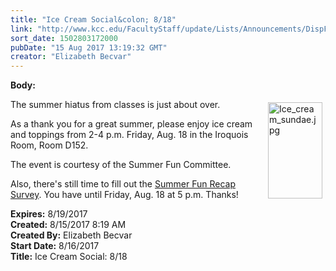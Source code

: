```yaml
---
title: "Ice Cream Social&colon; 8/18"
link: "http://www.kcc.edu/FacultyStaff/update/Lists/Announcements/DispForm.aspx?ID=2486"
sort_date: 1502803172000
pubDate: "15 Aug 2017 13:19:32 GMT"
creator: "Elizabeth Becvar"
---
```


<div><b>Body:</b> <div class="ExternalClassE0A79FC0A0DB41A7B1041DDF860A6FC9"><p>​<img width="172" height="300" alt="Ice_cream_sundae.jpg" src="/FacultyStaff/update/Documents/Ice_cream_sundae.jpg" style="height:154px;width:87px;vertical-align:auto;float:right;margin:5px" />The summer hiatus from classes is just about over.</p>
<p>As a thank you for a great summer, please enjoy ice cream and toppings from 2-4 p.m. Friday, Aug. 18 in the Iroquois Room, Room D152.</p>
<p>The event is courtesy of the Summer Fun Committee.</p>
<p>Also, there's still time to fill out the <a href="https://www.surveymonkey.com/r/SummerFunTime">Summer Fun Recap Survey</a>. You have until Friday, Aug. 18 at 5 p.m. Thanks!</p></div></div>
<div><b>Expires:</b> 8/19/2017</div>
<div><b>Created:</b> 8/15/2017 8:19 AM</div>
<div><b>Created By:</b> Elizabeth Becvar</div>
<div><b>Start Date:</b> 8/16/2017</div>
<div><b>Title:</b> Ice Cream Social: 8/18</div>
